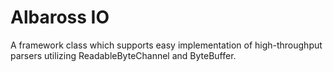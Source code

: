 # Albaross IO
A framework class which supports easy implementation of high-throughput parsers
utilizing ReadableByteChannel and ByteBuffer.
